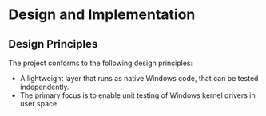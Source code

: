 # Design and Implementation

## Design Principles

The project conforms to the following design principles:

* A lightweight layer that runs as native Windows code, that can be tested independently.
* The primary focus is to enable unit testing of Windows kernel drivers in user space.
